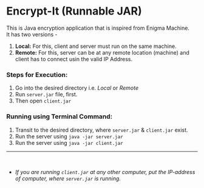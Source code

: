# Encrypt-It (Runnable JAR)

This is Java encryption application that is inspired from Enigma Machine. <br />
It has two versions - <br />
1. **Local:** For this, client and server must run on the same machine.
2. **Remote:** For this, server can be at any remote location (machine) and client has to connect usin the valid IP Address.

### Steps for Execution:

1. Go into the desired directory i.e. _Local_ or _Remote_
2. Run ```server.jar``` file, first.
3. Then open ```client.jar```

### Running using Terminal Command:

1. Transit to the desired directory, where ```server.jar``` & ```client.jar``` exist.
2. Run the server using ```java -jar server.jar```
3. Run the server using ```java -jar client.jar```

---

<br />

* _If you are running ```client.jar``` at any other computer, put the IP-address of computer, where ```server.jar``` is running._
